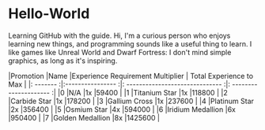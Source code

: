 # Hello-World
Learning GitHub with the guide.
Hi, I'm a curious person who enjoys learning new things, and programming sounds like a useful thing to learn.
I like games like Unreal World and Dwarf Fortress: I don't mind simple graphics, as long as it's inspiring.

|Promotion  |Name               |Experience Requirement Multiplier | Total Experience to Max |
|: ------- :|:---------------- :|: ------------------------------ :|: --------------------- :|
|0	        |N/A	            |1x	    |59400      |
|1	        |Titanium Star	    |1x	    |118800     |
|2	        |Carbide Star	    |1x	    |178200     |
|3	        |Gallium Cross	    |1x	    |237600     |
|4	        |Platinum Star	    |2x	    |356400     |
|5	        |Osmium Star	    |4x	    |594000     |
|6	        |Iridium Medallion	|6x	    |950400     |
|7	        |Golden Medallion	|8x	    |1425600    |
